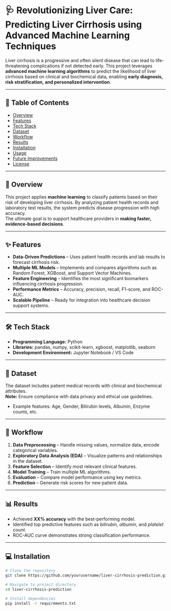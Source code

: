 # 🩺 Revolutionizing Liver Care: Predicting Liver Cirrhosis using Advanced Machine Learning Techniques

Liver cirrhosis is a progressive and often silent disease that can lead to life-threatening complications if not detected early. This project leverages **advanced machine learning algorithms** to predict the likelihood of liver cirrhosis based on clinical and biochemical data, enabling **early diagnosis, risk stratification, and personalized intervention**.

---

## 📜 Table of Contents
- [Overview](#overview)
- [Features](#features)
- [Tech Stack](#tech-stack)
- [Dataset](#dataset)
- [Workflow](#workflow)
- [Results](#results)
- [Installation](#installation)
- [Usage](#usage)
- [Future Improvements](#future-improvements)
- [License](#license)

---

## 📌 Overview
This project applies **machine learning** to classify patients based on their risk of developing liver cirrhosis. By analyzing patient health records and laboratory test results, the system predicts disease progression with high accuracy.  
The ultimate goal is to support healthcare providers in **making faster, evidence-based decisions**.

---

## ✨ Features
- **Data-Driven Predictions** – Uses patient health records and lab results to forecast cirrhosis risk.
- **Multiple ML Models** – Implements and compares algorithms such as Random Forest, XGBoost, and Support Vector Machines.
- **Feature Engineering** – Identifies the most significant biomarkers influencing cirrhosis progression.
- **Performance Metrics** – Accuracy, precision, recall, F1-score, and ROC-AUC.
- **Scalable Pipeline** – Ready for integration into healthcare decision support systems.

---

## 🛠 Tech Stack
- **Programming Language:** Python  
- **Libraries:** pandas, numpy, scikit-learn, xgboost, matplotlib, seaborn  
- **Development Environment:** Jupyter Notebook / VS Code  

---

## 📂 Dataset
The dataset includes patient medical records with clinical and biochemical attributes.  
**Note:** Ensure compliance with data privacy and ethical use guidelines.  
- Example features: Age, Gender, Bilirubin levels, Albumin, Enzyme counts, etc.

---

## 🔄 Workflow
1. **Data Preprocessing** – Handle missing values, normalize data, encode categorical variables.
2. **Exploratory Data Analysis (EDA)** – Visualize patterns and relationships in the dataset.
3. **Feature Selection** – Identify most relevant clinical features.
4. **Model Training** – Train multiple ML algorithms.
5. **Evaluation** – Compare model performance using key metrics.
6. **Prediction** – Generate risk scores for new patient data.

---

## 📊 Results
- Achieved **XX% accuracy** with the best-performing model.
- Identified top predictive features such as *bilirubin*, *albumin*, and *platelet count*.
- ROC-AUC curve demonstrates strong classification performance.

---

## 💻 Installation
```bash
# Clone the repository
git clone https://github.com/yourusername/liver-cirrhosis-prediction.git

# Navigate to project directory
cd liver-cirrhosis-prediction

# Install dependencies
pip install -r requirements.txt
